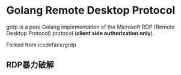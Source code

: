 # Golang Remote Desktop Protocol

grdp is a pure Golang implementation of the Microsoft RDP (Remote Desktop Protocol) protocol (**client side authorization only**).

Forked from icodeface/grdp

## RDP暴力破解